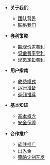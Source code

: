 - **关于我们**
  - [团队背景](团队背景.md#团队背景-)
  - [联系我们](联系方式.md#官方联系方式-)

- **套利策略**
  - [期现价差套利](期现价差套利系统.md#-期现价差套利系统)
  - [资金费率套利](资金费率套利系统.md#-资金费率套利系统)
  - [现货定投套利](现货定投套利.md#-现货定投套利系统)

- **用户指南**
  - [收费模式](收费模式.md#-收费模式)
  - [运行准备](运行准备.md#-运行前准备)
  - [返佣推荐](返佣推荐.md#返佣推荐)

- **基本知识**
  - [基本概念](基本概念.md#加密货币投资基础知识-)
  - [安全保障](安全保障.md#资金安全保障-)

- **合作推广**
  - [软件推广](软件推广.md#软件推广计划-)
  - [出入金](出入金.md#出入金服务-)
  - [策略定制开发](策略定制开发.md#-策略定制开发服务)